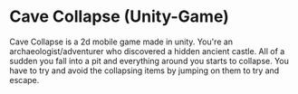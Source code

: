 # Cave Collapse (Unity-Game)
Cave Collapse is a 2d mobile game made in unity. You're an archaeologist/adventurer who discovered a hidden ancient castle. All of a sudden you fall into a pit and everything around you starts to collapse. You have to try and  avoid the collapsing items by jumping on them to try and escape.
